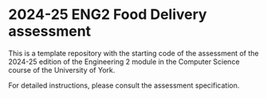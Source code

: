# 2024-25 ENG2 Food Delivery assessment

This is a template repository with the starting code of the assessment of the 2024-25 edition of the Engineering 2 module in the Computer Science course of the University of York.

For detailed instructions, please consult the assessment specification.